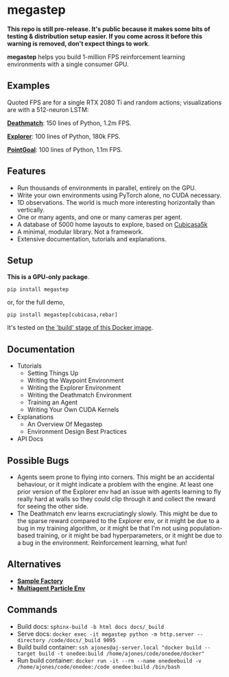 # megastep

**This repo is still pre-release. It's public because it makes some bits of testing & distribution setup easier. If you come across it before this warning is removed, don't expect things to work**.

**megastep** helps you build 1-million FPS reinforcement learning environments with a single consumer GPU.

## Examples
Quoted FPS are for a single RTX 2080 Ti and random actions; visualizations are with a 512-neuron LSTM:

**[Deathmatch](megastep/demo/envs/deathmatch.py)**: 150 lines of Python, 1.2m FPS.

**[Explorer](megastep/demo/envs/explorer.py)**: 100 lines of Python, 180k FPS.

**[PointGoal](megastep/demo/envs/waypoint.py)**: 100 lines of Python, 1.1m FPS.

## Features
* Run thousands of environments in parallel, entirely on the GPU.
* Write your own environments using PyTorch alone, no CUDA necessary.
* 1D observations. The world is much more interesting horizontally than vertically.
* One or many agents, and one or many cameras per agent.
* A database of 5000 home layouts to explore, based on [Cubicasa5k](https://github.com/CubiCasa/CubiCasa5k)
* A minimal, modular library. Not a framework.
* Extensive documentation, tutorials and explanations. 

## Setup
**This is a GPU-only package**. 
```
pip install megastep
```
or, for the full demo,
```
pip install megastep[cubicasa,rebar]
```
It's tested on [the 'build' stage of this Docker image](docker/Dockerfile).

## Documentation
* Tutorials
    * Setting Things Up
    * Writing the Waypoint Environment
    * Writing the Explorer Environment
    * Writing the Deathmatch Environment
    * Training an Agent
    * Writing Your Own CUDA Kernels
* Explanations
    * An Overview Of Megastep
    * Environment Design Best Practices
* API Docs

## Possible Bugs
* Agents seem prone to flying into corners. This might be an accidental behaviour, or it might indicate a problem with the engine. At least one prior version of the Explorer env had an issue with agents learning to fly really hard at walls so they could clip through it and collect the reward for seeing the other side.
* The Deathmatch env learns excruciatingly slowly. This might be due to the sparse reward compared to the Explorer env, or it might be due to a bug in my training algorithm, or it might be that I'm not using population-based training, or it might be bad hyperparameters, or it might be due to a bug in the environment. Reinforcement learning, what fun!

## Alternatives
* **[Sample Factory](https://github.com/alex-petrenko/sample-factory)**
* **[Multiagent Particle Env](https://github.com/openai/multiagent-particle-envs)**

## Commands
* Build docs: `sphinx-build -b html docs docs/_build`
* Serve docs: `docker exec -it megastep python -m http.server --directory /code/docs/_build 9095`
* Build build container: `ssh ajones@aj-server.local "docker build --target build -t onedee:build /home/ajones/code/onedee/docker"`
* Run build container: `docker run -it --rm --name onedeebuild -v /home/ajones/code/onedee:/code onedee:build /bin/bash`